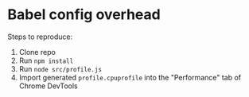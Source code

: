 # Babel config overhead

Steps to reproduce:

1. Clone repo
2. Run `npm install`
3. Run `node src/profile.js`
4. Import generated `profile.cpuprofile` into the "Performance" tab of Chrome DevTools
